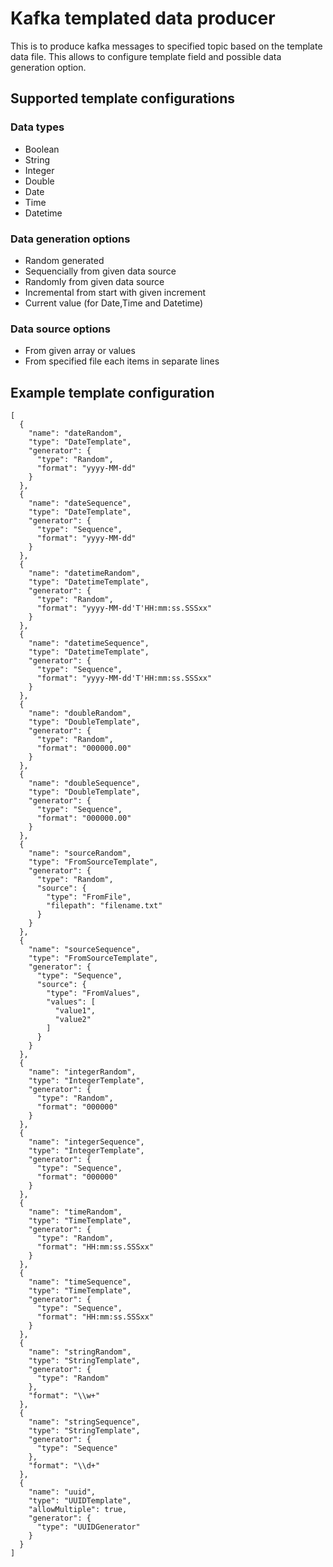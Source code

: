# Kafka templated data producer

This is to produce kafka messages to specified topic based on the template data file. This allows to configure template field and possible data generation option.

## Supported template configurations
### Data types
* Boolean
* String 
* Integer
* Double
* Date
* Time
* Datetime

### Data generation options

* Random generated
* Sequencially from given data source
* Randomly from given data source
* Incremental from start with given increment
* Current value (for Date,Time and Datetime)

### Data source options

* From given array or values
* From specified file each items in separate lines

## Example template configuration
```
[
  {
    "name": "dateRandom",
    "type": "DateTemplate",
    "generator": {
      "type": "Random",
      "format": "yyyy-MM-dd"
    }
  },
  {
    "name": "dateSequence",
    "type": "DateTemplate",
    "generator": {
      "type": "Sequence",
      "format": "yyyy-MM-dd"
    }
  },
  {
    "name": "datetimeRandom",
    "type": "DatetimeTemplate",
    "generator": {
      "type": "Random",
      "format": "yyyy-MM-dd'T'HH:mm:ss.SSSxx"
    }
  },
  {
    "name": "datetimeSequence",
    "type": "DatetimeTemplate",
    "generator": {
      "type": "Sequence",
      "format": "yyyy-MM-dd'T'HH:mm:ss.SSSxx"
    }
  },
  {
    "name": "doubleRandom",
    "type": "DoubleTemplate",
    "generator": {
      "type": "Random",
      "format": "000000.00"
    }
  },
  {
    "name": "doubleSequence",
    "type": "DoubleTemplate",
    "generator": {
      "type": "Sequence",
      "format": "000000.00"
    }
  },
  {
    "name": "sourceRandom",
    "type": "FromSourceTemplate",
    "generator": {
      "type": "Random",
      "source": {
        "type": "FromFile",
        "filepath": "filename.txt"
      }
    }
  },
  {
    "name": "sourceSequence",
    "type": "FromSourceTemplate",
    "generator": {
      "type": "Sequence",
      "source": {
        "type": "FromValues",
        "values": [
          "value1",
          "value2"
        ]
      }
    }
  },
  {
    "name": "integerRandom",
    "type": "IntegerTemplate",
    "generator": {
      "type": "Random",
      "format": "000000"
    }
  },
  {
    "name": "integerSequence",
    "type": "IntegerTemplate",
    "generator": {
      "type": "Sequence",
      "format": "000000"
    }
  },
  {
    "name": "timeRandom",
    "type": "TimeTemplate",
    "generator": {
      "type": "Random",
      "format": "HH:mm:ss.SSSxx"
    }
  },
  {
    "name": "timeSequence",
    "type": "TimeTemplate",
    "generator": {
      "type": "Sequence",
      "format": "HH:mm:ss.SSSxx"
    }
  },
  {
    "name": "stringRandom",
    "type": "StringTemplate",
    "generator": {
      "type": "Random"
    },
    "format": "\\w+"
  },
  {
    "name": "stringSequence",
    "type": "StringTemplate",
    "generator": {
      "type": "Sequence"
    },
    "format": "\\d+"
  },
  {
    "name": "uuid",
    "type": "UUIDTemplate",
    "allowMultiple": true,
    "generator": {
      "type": "UUIDGenerator"
    }
  }
]
```
